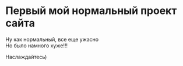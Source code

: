 # Первый мой нормальный проект сайта

Ну как нормальный, все еще ужасно  
Но было намного хуже!!!

Наслаждайтесь)